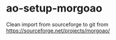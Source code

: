 # ao-setup-morgoao

Clean import from sourceforge to git from https://sourceforge.net/projects/morgoao/
